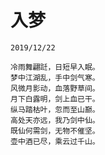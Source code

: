 # 入梦
```
2019/12/22
```
```
冷雨舞翩跹，日短早入眠。
梦中江湖乱，手中剑气寒。
风微月影动，血落野草间。
月下白露明，剑上血已干。
纵马踏枯叶，忽而至山巅。
高处天亦远，我乃剑中仙。
既仙何需剑，无物不催坚。
壶中酒已尽，乘云过千山。
```
